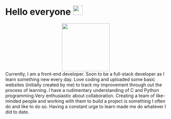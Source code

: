 <!--### Hello everyone 👋-->
<h1>
  Hello everyone
  <img src="https://media.giphy.com/media/hvRJCLFzcasrR4ia7z/giphy.gif" width="30px"/>
</h1>
<div id="header" align="center">
  <img src="https://media.giphy.com/media/ryRe2vuYIQ3RQ5eMtY/giphy.gif" width="150"/>
</div>
Currently, I am a front-end developer. Soon to be a full-stack developer as I learn something new every day. Love coding and uploaded some basic websites (initially created by me) to track my improvement through out the process of learning. I have a rudimentary understanding of C and Python programming.Very enthusiastic about collaboration. Creating a team of like-minded people and working with them to build a project is something I often do and like to do so. Having a constant urge to learn made me do whatever I did to date.

